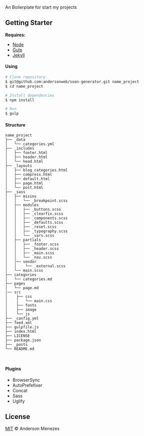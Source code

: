 An Boilerplate for start my projects

## Getting Starter

**Requires:**
- [Node](https://nodejs.org/en/)
- [Gulp](http://gulpjs.com/)
- [Jekyll](http://jekyllrb.com)

#### Using
```sh
# Clone repository
$ git@github.com:andersonweb/soon-generator.git name_project
$ cd name_project

# Install dependencies
$ npm install

# Run
$ gulp
```

#### Structure
```
name_project
├── _data
│   └── categories.yml
├── _includes
│   ├── footer.html
│   ├── header.html
│   └── head.html
├── _layouts
│   ├── blog_categories.html
│   ├── compress.html
│   ├── default.html
│   ├── page.html
│   └── post.html
├── _sass
│   ├── mixins
│   │   └── _breakpoint.scss
│   ├── modules
│   │   ├── _buttons.scss
│   │   ├── _clearfix.scss
│   │   ├── _components.scss
│   │   ├── _defaults.scss
│   │   ├── _reset.scss
│   │   ├── _typography.scss
│   │   └── _vars.scss
│   ├── partials
│   │   ├── _footer.scss
│   │   ├── _header.scss
│   │   ├── _main.scss
│   │   └── _nav.scss
│   │── vendor
│   │    └── _external.scss
│   └── main.scss
├── categories
│   └── categories.md
├── pages
│   └── page.md
│── src
│    ├── css
│    │   └── main.css
│    ├── fonts
│    ├── image
│    └── js
├── _config.yml
├── feed.xml
├── gulpfile.js
├── index.html
├── LICENSE
├── package.json
├── _posts
└── README.md

	
```

#### Plugins
- BrowserSync
- AutoPrefefixer
- Concat
- Sass
- Uglify

## License
[MIT](https://github.com/andersonweb/soon-generator/blob/master/LICENSE) © Anderson Menezes

